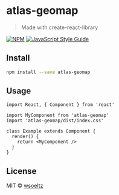 # atlas-geomap

> Made with create-react-library

[![NPM](https://img.shields.io/npm/v/atlas-geomap.svg)](https://www.npmjs.com/package/atlas-geomap) [![JavaScript Style Guide](https://img.shields.io/badge/code_style-standard-brightgreen.svg)](https://standardjs.com)

## Install

```bash
npm install --save atlas-geomap
```

## Usage

```tsx
import React, { Component } from 'react'

import MyComponent from 'atlas-geomap'
import 'atlas-geomap/dist/index.css'

class Example extends Component {
  render() {
    return <MyComponent />
  }
}
```

## License

MIT © [wsoeltz](https://github.com/wsoeltz)
